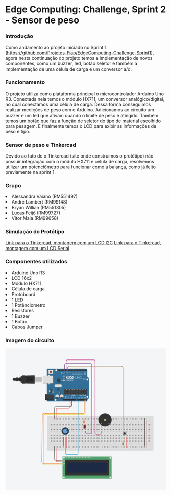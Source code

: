 # Edge Computing: Challenge, Sprint 2 - Sensor de peso 

### Introdução
Como andamento ao projeto iniciado no Sprint 1 (https://github.com/Projetos-Fiap/EdgeComputing-Challenge-Sprint1), agora nesta continuação do projeto temos a implementação de novos componentes, como um buzzer, led, botão seletor e também a implementação de uma célula de carga e um conversor a/d.

### Funcionamento
O projeto utiliza como plataforma principal o microcontrolador Arduino Uno R3. Conectada nela temos o módulo HX711, um conversor analógico/digital, no qual conectamos uma célula de carga. Dessa forma conseguimos realizar medições de peso com o Arduino. Adicionamos ao circuito um buzzer e um led que ativam quando o limite de peso é atingido. Também temos um botão que faz a função de seletor do tipo de material escolhido para pesagem. E finalmente temos o LCD para exibir as informações de peso e tipo. 

### Sensor de peso e Tinkercad
Devido ao fato de o Tinkercad (site onde construímos o protótipo) não possuir integração com o módulo HX711 e célula de carga, resolvemos utilizar um potenciômetro para funcionar como a balança, como já feito previamente na sprint 1.

### Grupo
<li>Alessandra Vaiano (RM551497)</li>  
<li>André Lambert (RM99148)</li>  
<li>Bryan Willian (RM551305)</li>
<li>Lucas Feijó (RM99727)</li>
<li>Vitor Maia (RM99658)</li>

### Simulação do Protótipo
[Link para o Tinkercad, montagem com um LCD I2C](https://www.tinkercad.com/things/iWG12Au9C4a?sharecode=7OuKyPT-MoJO6bdyMhFwCjKuZHhQZRjSGi-lMjVyCS4)
[Link para o Tinkercad, montagem com um LCD Serial](https://www.tinkercad.com/things/7msyRJChKDJ?sharecode=PU4CeosgJpSXETlzYTIAJ6y6ewrCRuf7yqVo72o1oIs)

### Componentes utilizados
<li>Arduino Uno R3</li>
<li>LCD 16x2</li>
<li>Módulo HX711</li>
<li>Célula de carga</li>
<li>Protoboard</li>
<li>1 LED</li>
<li>1 Potênciometro</li>
<li>Resistores</li>
<li>1 Buzzer</li>
<li>1 Botão</li>
<li>Cabos Jumper</li>

### Imagem do circuito
![Imagem](https://github.com/Projetos-Fiap/EdgeComputing-Challenge-Sprint2/blob/main/circuit_LCDi2c_potentiometer.png?raw=true)

